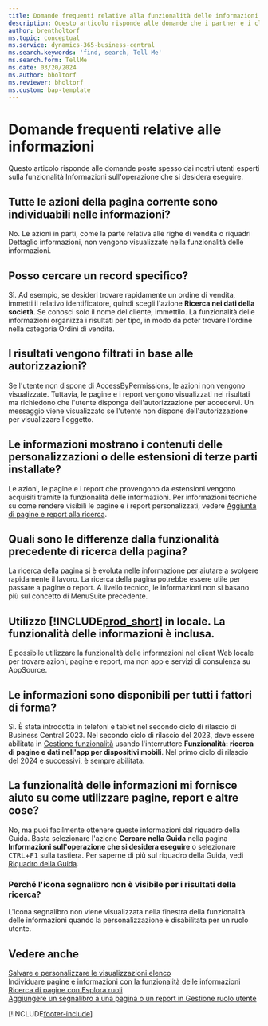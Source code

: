 ```yaml
---
title: Domande frequenti relative alla funzionalità delle informazioni
description: Questo articolo risponde alle domande che i partner e i clienti spesso chiedono sulla funzionalità delle informazioni.
author: brentholtorf
ms.topic: conceptual
ms.service: dynamics-365-business-central
ms.search.keywords: 'find, search, Tell Me'
ms.search.form: TellMe
ms.date: 03/20/2024
ms.author: bholtorf
ms.reviewer: bholtorf
ms.custom: bap-template
---
```

# <a name="tell-me-faq"></a>Domande frequenti relative alle informazioni

Questo articolo risponde alle domande poste spesso dai nostri utenti esperti sulla funzionalità Informazioni sull'operazione che si desidera eseguire.

## <a name="are-all-actions-from-my-current-page-discoverable-in-tell-me"></a>Tutte le azioni della pagina corrente sono individuabili nelle informazioni?

No. Le azioni in parti, come la parte relativa alle righe di vendita o riquadri Dettaglio informazioni, non vengono visualizzate nella funzionalità delle informazioni.

## <a name="can-i-search-for-a-specific-record"></a>Posso cercare un record specifico?

Sì. Ad esempio, se desideri trovare rapidamente un ordine di vendita, immetti il relativo identificatore, quindi scegli l'azione **Ricerca nei dati della società**. Se conosci solo il nome del cliente, immettilo. La funzionalità delle informazioni organizza i risultati per tipo, in modo da poter trovare l'ordine nella categoria Ordini di vendita.

## <a name="are-the-results-in-tell-me-filtered-by-permissions"></a>I risultati vengono filtrati in base alle autorizzazioni?

Se l'utente non dispone di AccessByPermissions, le azioni non vengono visualizzate. Tuttavia, le pagine e i report vengono visualizzati nei risultati ma richiedono che l'utente disponga dell'autorizzazione per accedervi. Un messaggio viene visualizzato se l'utente non dispone dell'autorizzazione per visualizzare l'oggetto.

## <a name="does-tell-me-display-content-from-my-customizations-or-installed-third-party-extensions"></a>Le informazioni mostrano i contenuti delle personalizzazioni o delle estensioni di terze parti installate?

Le azioni, le pagine e i report che provengono da estensioni vengono acquisiti tramite la funzionalità delle informazioni. Per informazioni tecniche su come rendere visibili le pagine e i report personalizzati, vedere [Aggiunta di pagine e report alla ricerca](/dynamics365/business-central/dev-itpro/developer/devenv-al-menusuite-functionality).

## <a name="what-makes-this-different-from-what-was-previously-known-as-page-search"></a>Quali sono le differenze dalla funzionalità precedente di ricerca della pagina?

La ricerca della pagina si è evoluta nelle informazione per aiutare a svolgere rapidamente il lavoro. La ricerca della pagina potrebbe essere utile per passare a pagine o report. A livello tecnico, le informazioni non si basano più sul concetto di MenuSuite precedente.

## <a name="i-use-on-premises--does-that-include-tell-me"></a>Utilizzo [!INCLUDE[prod_short](includes/prod_short.md)] in locale. La funzionalità delle informazioni è inclusa.

È possibile utilizzare la funzionalità delle informazioni nel client Web locale per trovare azioni, pagine e report, ma non app e servizi di consulenza su AppSource.

## <a name="is-tell-me-available-for-all-form-factors"></a>Le informazioni sono disponibili per tutti i fattori di forma?

Sì. È stata introdotta in telefoni e tablet nel secondo ciclo di rilascio di Business Central 2023. Nel secondo ciclo di rilascio del 2023, deve essere abilitata in [Gestione funzionalità](/dynamics365/business-central/dev-itpro/administration/feature-management) usando l'interruttore **Funzionalità: ricerca di pagine e dati nell'app per dispositivi mobili**. Nel primo ciclo di rilascio del 2024 e successivi, è sempre abilitata.

<!-- removed in v20 because of Help pane
### <a name="are-the-documentation-results-available-in-any-language"></a>Are the documentation results available in any language?
The help articles display in the language you have specified in **My Settings**, if help is available in that language.
-->

## <a name="does-tell-me-give-me-help-on-how-to-use-pages-reports-and-other-things"></a>La funzionalità delle informazioni mi fornisce aiuto su come utilizzare pagine, report e altre cose?

No, ma puoi facilmente ottenere queste informazioni dal riquadro della Guida. Basta selezionare l'azione **Cercare nella Guida** nella pagina **Informazioni sull'operazione che si desidera eseguire** o selezionare <kbd>CTRL</kbd>+<kbd>F1</kbd> sulla tastiera. Per saperne di più sul riquadro della Guida, vedi [Riquadro della Guida](product-help-and-support.md#help-pane).

### <a name="why-dont-i-see-a-bookmark-icon-for-my-search-results"></a>Perché l'icona segnalibro non è visibile per i risultati della ricerca?

L'icona segnalibro non viene visualizzata nella finestra della funzionalità delle informazioni quando la personalizzazione è disabilitata per un ruolo utente.

## <a name="see-also"></a>Vedere anche

[Salvare e personalizzare le visualizzazioni elenco](ui-views.md)  
[Individuare pagine e informazioni con la funzionalità delle informazioni](ui-search.md)  
[Ricerca di pagine con Esplora ruoli](ui-role-explorer.md)  
[Aggiungere un segnalibro a una pagina o un report in Gestione ruolo utente](ui-bookmarks.md)

[!INCLUDE[footer-include](includes/footer-banner.md)]
